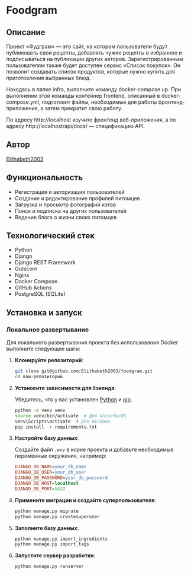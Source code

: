 # Foodgram

## Описание

Проект «Фудграм» — это сайт, на котором пользователи будут публиковать свои рецепты, добавлять чужие рецепты в избранное и подписываться на публикации других авторов. Зарегистрированным пользователям также будет доступен сервис «Список покупок». Он позволит создавать список продуктов, которые нужно купить для приготовления выбранных блюд.

Находясь в папке infra, выполните команду docker-compose up. При выполнении этой команды контейнер frontend, описанный в docker-compose.yml, подготовит файлы, необходимые для работы фронтенд-приложения, а затем прекратит свою работу.

По адресу http://localhost изучите фронтенд веб-приложения, а по адресу http://localhost/api/docs/ — спецификацию API.

## Автор

[Elithabeth2003](https://github.com/Elithabeth2003)

## Функциональность

- Регистрация и авторизация пользователей
- Создание и редактирование профилей питомцев
- Загрузка и просмотр фотографий котов
- Поиск и подписка на других пользователей
- Ведение блога о жизни своих питомцев

## Технологический стек

- Python
- Django
- Django REST Framework
- Gunicorn
- Nginx
- Docker Compose
- GitHub Actions
- PostgreSQL (SQLite)

## Установка и запуск

### Локальное развертывание

Для локального развертывания проекта без использования Docker выполните следующие шаги:

1. **Клонируйте репозиторий**:

    ```bash
    git clone git@github.com:Elithabeth2003/foodgram.git
    cd ваш-репозиторий
    ```

2. **Установите зависимости для бэкенда**:

    Убедитесь, что у вас установлен [Python](https://www.python.org/) и [pip](https://pip.pypa.io/en/stable/).

    ```bash
    python -m venv venv
    source venv/bin/activate  # Для Unix/MacOS
    venv\Scripts\activate  # Для Windows
    pip install -r requirements.txt
    ```

3. **Настройте базу данных**:

    Создайте файл `.env` в корне проекта и добавьте необходимые переменные окружения, например:

    ```ini
    DJANGO_DB_NAME=your_db_name
    DJANGO_DB_USER=your_db_user
    DJANGO_DB_PASSWORD=your_db_password
    DJANGO_DB_HOST=localhost
    DJANGO_DB_PORT=5432
    ```

4. **Примените миграции и создайте суперпользователя**:

    ```bash
    python manage.py migrate
    python manage.py createsuperuser
    ```
5. **Заполните базу данных**:

    ```bash
    python manage.py import_ingredients
    python manage.py import_tags
    ```
6. **Запустите сервер разработки**:

    ```bash
    python manage.py runserver
    ```
